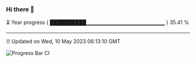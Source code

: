 ### Hi there 👋

⏳ Year progress { ██████████▁▁▁▁▁▁▁▁▁▁▁▁▁▁▁▁▁▁▁▁ } 35.41 %

---

⏰ Updated on Wed, 10 May 2023 06:13:10 GMT

![Progress Bar CI](https://github.com/liununu/liununu/workflows/Progress%20Bar%20CI/badge.svg)
